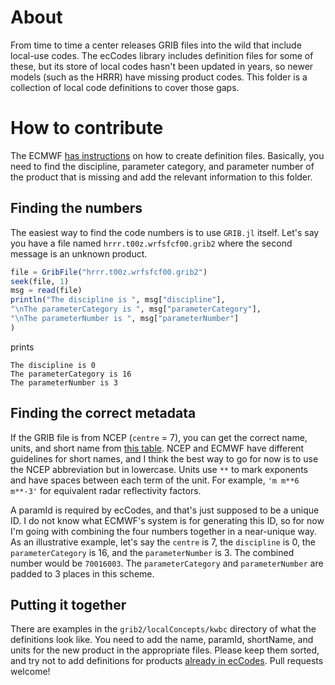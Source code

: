 # About
From time to time a center releases GRIB files into the wild that include local-use 
codes. The ecCodes library includes definition files for some of these, but its 
store of local codes hasn't been updated in years, so newer models (such as the 
HRRR) have missing product codes. This folder is a collection of local code definitions 
to cover those gaps.

# How to contribute
The ECMWF [has instructions](https://confluence.ecmwf.int/display/UDOC/Creating+your+own+local+definitions+-+ecCodes+GRIB+FAQ) 
on how to create definition files. Basically, you need to find the discipline, parameter 
category, and parameter number of the product that is missing and add the relevant 
information to this folder.

## Finding the numbers
The easiest way to find the code numbers is to use `GRIB.jl` itself. Let's say you 
have a file named `hrrr.t00z.wrfsfcf00.grib2` where the second message is an unknown 
product.
```Julia
file = GribFile("hrrr.t00z.wrfsfcf00.grib2")
seek(file, 1)
msg = read(file)
println("The discipline is ", msg["discipline"],
"\nThe parameterCategory is ", msg["parameterCategory"],
"\nThe parameterNumber is ", msg["parameterNumber"]
)
```
prints
```
The discipline is 0
The parameterCategory is 16
The parameterNumber is 3
```


## Finding the correct metadata
If the GRIB file is from NCEP (`centre` = 7), you can get the correct name, units, 
and short name from [this table](https://www.nco.ncep.noaa.gov/pmb/docs/grib2/grib2_doc/grib2_table4-2.shtml). 
NCEP and ECMWF have different guidelines for short names, and I think the best way 
to go for now is to use the NCEP abbreviation but in lowercase. Units use `**` to 
mark exponents and have spaces between each term of the unit. For example, `'m m**6 m**-3'` 
for equivalent radar reflectivity factors.

A paramId is required by ecCodes, and that's just supposed to be a unique ID. I do not 
know what ECMWF's system is for generating this ID, so for now I'm going with combining 
the four numbers together in a near-unique way. As an illustrative example, let's 
say the `centre` is 7, the `discipline` is 0, the `parameterCategory` is 16, and 
the `parameterNumber` is 3. The combined number would be `70016003`. The `parameterCategory` 
and `parameterNumber` are padded to 3 places in this scheme.

## Putting it together
There are examples in the `grib2/localConcepts/kwbc` directory of what the definitions 
look like. You need to add the name, paramId, shortName, and units for the new product 
in the appropriate files. Please keep them sorted, and try not to add definitions 
for products [already in ecCodes](https://github.com/ecmwf/eccodes/). Pull requests 
welcome!